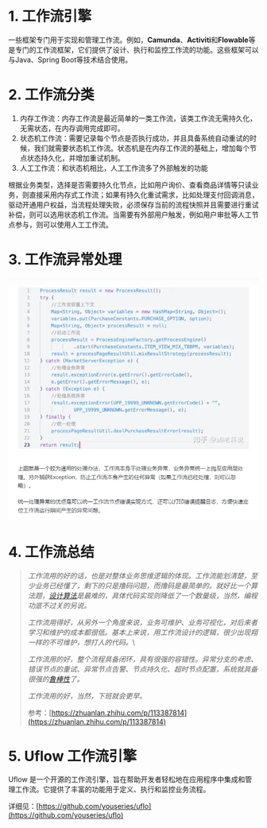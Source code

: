 # 1. 工作流引擎

一些框架专门用于实现和管理工作流。例如，**Camunda**、**Activiti**和**Flowable**等是专门的工作流框架，它们提供了设计、执行和监控工作流的功能。这些框架可以与Java、Spring Boot等技术结合使用。



# 2. 工作流分类

1. 内存工作流：内存工作流是最近简单的一类工作流，该类工作流无需持久化，无需状态，在内存调用完成即可。
2. 状态机工作流：需要记录每个节点是否执行成功，并且具备系统自动重试的时候，我们就需要状态机工作流。状态机是在内存工作流的基础上，增加每个节点状态持久化，并增加重试机制。
3. 人工工作流：和状态机相比，人工工作流多了外部触发的功能

根据业务类型，选择是否需要持久化节点，比如用户询价、查看商品详情等只读业务，则直接采用内存式工作流；如果有持久化重试需求，比如处理支付回调消息，驱动开通用户权益，当流程处理失败，必须保存当前的流程快照并且需要进行重试补偿，则可以选用状态机工作流。当需要有外部用户触发，例如用户审批等人工节点参与，则可以使用人工工作流。



# 3. 工作流异常处理

![image-20240906113226941](https://raw.githubusercontent.com/xupengboo/xupengboo-picture/main/img/image-20240906113226941.png)

# 4. 工作流总结

> *工作流用的好的话，也是对整体业务思维逻辑的体现。工作流能划清楚，至少业务已经懂了，剩下的只是撸码问题，而撸码是最简单的。就好比一个算法题，[设计算法](https://zhida.zhihu.com/search?q=设计算法&zhida_source=entity&is_preview=1)是最难的，具体代码实现则降低了一个数量级，当然，编程功底不过关的另说。*
>
> *工作流用得好，从另外一个角度来说，业务可维护、业务可视化，对后来者学习和维护的成本都很低。基本上来说，用工作流设计的逻辑，很少出现翔一样的不可维护，想打人的代码。*\
>
> *工作流用的好，整个流程具备闭环，具有很强的容错性。异常分支的考虑、错误节点的重试、异常节点告警、节点持久化、超时节点配置，系统就具备很强的[鲁棒性](https://zhida.zhihu.com/search?q=鲁棒性&zhida_source=entity&is_preview=1)了。*
>
> *工作流用的好，当然，下班就会更早。*
>
> 参考：[https://zhuanlan.zhihu.com/p/113387814](https://zhuanlan.zhihu.com/p/113387814)



# 5. Uflow 工作流引擎

Uflow 是一个开源的工作流引擎，旨在帮助开发者轻松地在应用程序中集成和管理工作流。它提供了丰富的功能用于定义、执行和监控业务流程。

详细见：[https://github.com/youseries/uflo](https://github.com/youseries/uflo)



